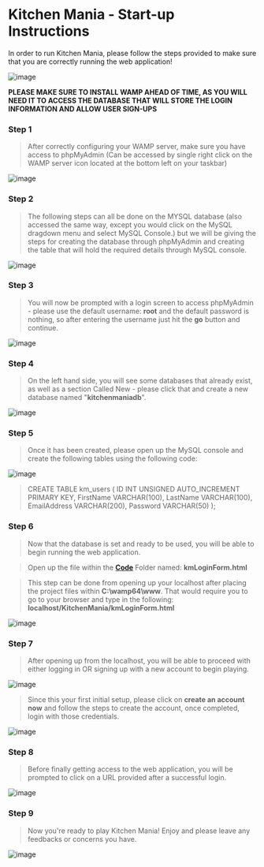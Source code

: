 
# Kitchen Mania - Start-up Instructions

In order to run Kitchen Mania, please follow the steps provided to make sure that you are correctly running the web application!

![image](./README_IMG/wampOnline.jpg)

**PLEASE MAKE SURE TO INSTALL WAMP AHEAD OF TIME, AS YOU WILL NEED IT TO ACCESS THE DATABASE THAT WILL STORE THE LOGIN INFORMATION AND ALLOW USER SIGN-UPS**

### Step 1

> After correctly configuring your WAMP server, make sure you have access to phpMyAdmin (Can be accessed by single right click on the WAMP server icon located at the bottom left on your taskbar)

![image](./README_IMG/phpMyAdmin.png)

### Step 2

> The following steps can all be done on the MYSQL database (also accessed the same way, except you would click on the MySQL dragdown menu and select MySQL Console.) but we will be giving the steps for creating the database through phpMyAdmin and 
> creating the table that will hold the required details through MySQL console. 

![image](./README_IMG/mySQL.png)

### Step 3

> You will now be prompted with a login screen to access phpMyAdmin - please use the default username: **root** and the default password is nothing, so after entering the username just hit the **go** button and continue.

![image](./README_IMG/phpMyAdminLogin.png)

### Step 4

> On the left hand side, you will see some databases that already exist, as well as a section Called New - please click that and create a new database named "**kitchenmaniadb**".

![image](./README_IMG/createDB.png)

### Step 5

> Once it has been created, please open up the MySQL console and create the following tables using the following code: 

![image](./README_IMG/sqlDB.png)

> CREATE TABLE km_users (
     ID INT UNSIGNED AUTO_INCREMENT PRIMARY KEY,
     FirstName VARCHAR(100),
     LastName VARCHAR(100),
     EmailAddress VARCHAR(200),
     Password VARCHAR(50)
);

### Step 6

> Now that the database is set and ready to be used, you will be able to begin running the web application. 

> Open up the file within the **[Code](/Code/KitchenMania)** Folder named: **kmLoginForm.html**

> This step can be done from opening up your localhost after placing the project files within **C:\wamp64\www**. That would require you to go to your browser and type in the following: **localhost/KitchenMania/kmLoginForm.html**

![image](./README_IMG/urlDetails.jpg)

### Step 7

> After opening up from the localhost, you will be able to proceed with either logging in OR signing up with a new account to begin playing.

![image](./README_IMG/kmLogin.png)

> Since this your first initial setup, please click on **create an account now** and follow the steps to create the account, once completed, login with those credentials.

![image](./README_IMG/kmSignup.jpg)

### Step 8

> Before finally getting access to the web application, you will be prompted to click on a URL provided after a successful login.

![image](./README_IMG/continueGame.jpg)

### Step 9

> Now you're ready to play Kitchen Mania! Enjoy and please leave any feedbacks or concerns you have.

![image](./README_IMG/startGame.jpg)